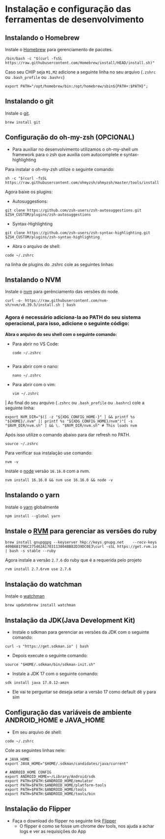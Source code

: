 # Instalação e configuração das ferramentas de desenvolvimento

## Instalando o Homebrew
Instale o [Homebrew](https://brew.sh "https://brew.sh/") para gerenciamento de pacotes.

```
/bin/bash -c "$(curl -fsSL https://raw.githubusercontent.com/Homebrew/install/HEAD/install.sh)"
```

Caso seu CHIP seja `M1,M2` adicione a seguinte linha no seu arquivo (`.zshrc` ou `.bash_profile` ou `.bashrc`)

```
export PATH="/opt/homebrew/bin:/opt/homebrew/sbin${PATH+:$PATH}";
```

## Instalando o git
Instale o [git](https://git-scm.com "https://git-scm.com/").

```
brew install git
```

## Configuração do oh-my-zsh (OPCIONAL)
- Para auxiliar no desenvolvimento utilizamos o oh-my-shell um framework para o zsh que auxilia com autocomplete e syntax-highlighting

Para instalar o oh-my-zsh utilize o seguinte comando:
```shell
sh -c "$(curl -fsSL https://raw.githubusercontent.com/ohmyzsh/ohmyzsh/master/tools/install.sh)"
```

Agora baixe os plugins:
- Autosuggestions:
```shell
git clone https://github.com/zsh-users/zsh-autosuggestions.git $ZSH_CUSTOM/plugins/zsh-autosuggestions
```

- Syntax-Highlighting 
```shell
git clone https://github.com/zsh-users/zsh-syntax-highlighting.git $ZSH_CUSTOM/plugins/zsh-syntax-highlighting
```

- Abra o arquivo de shell:
```shell
code ~/.zshrc
```

na linha de plugins do .zshrc cole as seguintes linhas:




## Instalando o NVM
Instale o [nvm](https://github.com/nvm-sh/nvm "https://github.com/nvm-sh/nvm") para gerênciamento das versões do node.

```
curl -o- https://raw.githubusercontent.com/nvm-sh/nvm/v0.39.5/install.sh | bash
```

### Agora é necessário adiciona-la ao PATH do seu sistema operacional, para isso, adicione o seguinte código:

**Abra o arquivo do seu shell com o seguinte comando:**

- Para abrir no VS Code:  
  ```shell
  code ~/.zshrc


- Para abrir com o nano:  
  ```shell
  nano ~/.zshrc

- Para abrir com o vim:  
  ```shell
  vim ~/.zshrc

| Ao final do seu arquivo (`.zshrc` ou `.bash_profile` ou `.bashrc`) cole a seguinte linha:

```shell
export NVM_DIR="$([ -z "${XDG_CONFIG_HOME-}" ] && printf %s "${HOME}/.nvm" || printf %s "${XDG_CONFIG_HOME}/nvm")"[ -s "$NVM_DIR/nvm.sh" ] && \. "$NVM_DIR/nvm.sh" # This loads nvm
```


Após isso utilize o comando abaixo para dar refresh no PATH.

```shell 
source ~/.zshrc
```

Para verificar sua instalação use comando:

```shell
nvm -v
```

Instale o [node](https://nodejs.org "https://nodejs.org/") versão `16.16.0` com a nvm.

```shell
nvm install 16.16.0 && nvm use 16.16.0 && node -v
```


## Instalando o yarn
Instale o [yarn](https://classic.yarnpkg.com "https://classic.yarnpkg.com/") globalmente

```shell
npm install --global yarn
```

## Instale o [RVM](https://rvm.io/ "https://rvm.io/") para gerenciar as versões do ruby

```shell
brew install gnupggpg --keyserver hkp://keys.gnupg.net    --recv-keys 409B6B1796C275462A1703113804BB82D39DC0E3\curl -sSL https://get.rvm.io | bash -s stable --ruby
```

Agora instale a versão `2.7.6` do ruby que é a requerida pelo projeto

```
rvm install 2.7.6rvm use 2.7.6
```

## Instalação do watchman

Instale o [watchman](https://facebook.github.io/watchman/"https://facebook.github.io/watchman/")

```shell
brew updatebrew install watchman
```

## Instalação da JDK(Java Development Kit) 

- Instale o sdkman para gerenciar as versões da JDK com o seguinte comando:

```shell
curl -s "https://get.sdkman.io" | bash
```

- Depois execute o seguinte comando:

```shell
source "$HOME/.sdkman/bin/sdkman-init.sh"
```

- Instale a JDK 17 com o seguinte comando:

```shell
sdk install java 17.0.12-amzn
```

- Ele vai te perguntar se deseja setar a versão 17 como default dê y para sim


## Configuração das variáveis de ambiente ANDROID_HOME e JAVA_HOME

- Em seu arquivo de shell:
```shell
code ~/.zshrc
```

Cole as seguintes linhas nele:
```shell
# JAVA_HOME
export JAVA_HOME="$HOME/.sdkman/candidates/java/current"
```

```shell
# ANDROID_HOME CONFIG
export ANDROID_HOME=~/Library/Android/sdk
export PATH=$PATH:$ANDROID_HOME/emulator
export PATH=$PATH:$ANDROID_HOME/platform-tools
export PATH=$PATH:$ANDROID_HOME/tools
export PATH=$PATH:$ANDROID_HOME/tools/bin
```

## Instalação do Flipper
- Faça o download do flipper no seguinte link [Flipper](https://fbflipper.com/)
  - O flipper é como se fosse um chrome dev tools, nos ajuda a achar logs e ver as requisições do App